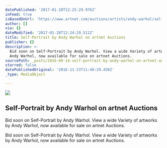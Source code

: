 ```yaml
---
datePublished: '2017-01-28T12:25:29.976Z'
inFeed: true
isBasedOnUrl: 'https://www.artnet.com/auctions/artists/andy-warhol/self-portrait-19'
author: []
via: {}
dateModified: '2017-01-28T12:24:29.511Z'
title: Self-Portrait by Andy Warhol on artnet Auctions
publisher: {}
description: >-
  Bid soon on Self-Portrait by Andy Warhol. View a wide Variety of artworks by
  Andy Warhol, now available for sale on artnet Auctions.
sourcePath: _posts/2016-09-14-self-portrait-by-andy-warhol-on-artnet-auctions.md
starred: false
datePublishedOriginal: '2016-11-23T11:40:29.450Z'
_type: MediaObject

---
```

<article style=""><img src="https://imgflo.herokuapp.com/graph/2b2431f8e7ba7b0/a7c3e12484660c81badc33d41763f2c1/noop.jpg?input=https%3A%2F%2Fimages.artnet.com%2Faoa_lot_images%2F118406%2Fandy-warhol-self-portrait-photographs-polaroid.jpg" /><h1>Self-Portrait by Andy Warhol on artnet Auctions</h1><p>Bid soon on Self-Portrait by Andy Warhol. View a wide Variety of artworks by Andy Warhol, now available for sale on artnet Auctions.</p></article>

Bid soon on Self-Portrait by Andy Warhol. View a wide Variety of artworks by Andy Warhol, now available for sale on artnet Auctions.